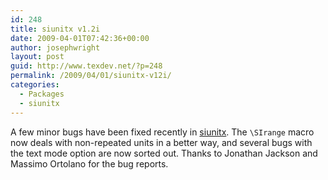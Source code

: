 ```yaml
---
id: 248
title: siunitx v1.2i
date: 2009-04-01T07:42:36+00:00
author: josephwright
layout: post
guid: http://www.texdev.net/?p=248
permalink: /2009/04/01/siunitx-v12i/
categories:
  - Packages
  - siunitx
---
```

A few minor bugs have been fixed recently in <a title="A comprehensive (SI) units package" href="http://www.ctan.org/pkg/siunitx">siunitx</a>. The <code>\SIrange</code> macro now deals with non-repeated units in a better way, and several bugs with the text mode option are now sorted out. Thanks to Jonathan Jackson and Massimo Ortolano for the bug reports.
